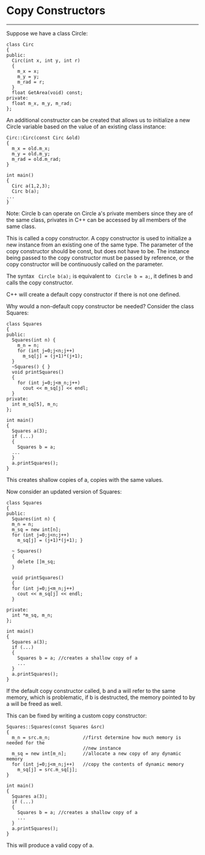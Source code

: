# Copy Constructors

---

Suppose we have a class Circle:
```
class Circ
{
public:
  Circ(int x, int y, int r)
  {
    m_x = x;
    m_y = y;
    m_rad = r;
  }
  float GetArea(void) const;
private:
  float m_x, m_y, m_rad;
};
```
An additional constructor can be created that allows us to initialize a new
Circle variable based on the value of an existing class instance:
```
Circ::Circ(const Circ &old)
{
  m_x = old.m_x;
  m_y = old.m_y;
  m_rad = old.m_rad;
}

int main()
{
  Circ a(1,2,3);
  Circ b(a);
...
}
```
Note: Circle b can operate on Circle a's private members since they are of the
same class, privates in C++ can be accessed by all members of the same class.

This is called a copy constructor. A copy constructor is used to initialize a
new instance from an existing one of the same type. The parameter of the copy
constructor should be const, but does not have to be. The instance being passed
to the copy constructor must be passed by reference, or the copy constructor
will be continuously called on the parameter.

The syntax ``` Circle b(a);``` is equivalent to ``` Circle b = a;```, it
defines b and calls the copy constructor.

C++ will create a default copy constructor if there is not one defined.

Why would a non-default copy constructor be needed? Consider the class Squares:
```
class Squares
{
public:
  Squares(int n) {
    m_n = n;
    for (int j=0;j<n;j++)
      m_sq[j] = (j+1)*(j+1);
  }
  ~Squares() { }
  void printSquares()
  {
    for (int j=0;j<m_n;j++)
      cout << m_sq[j] << endl;
  }
private:
  int m_sq[5], m_n;
};

int main()
{
  Squares a(3);
  if (...)
  {
    Squares b = a;
  ...
  }
  a.printSquares();
}
```

This creates shallow copies of a, copies with the same values.

Now consider an updated version of Squares:

```
class Squares
{
public:
  Squares(int n) {
  m_n = n;
  m_sq = new int[n];
  for (int j=0;j<n;j++)
    m_sq[j] = (j+1)*(j+1); }

  ~ Squares()
  {
    delete []m_sq;
  }

  void printSquares()
  {
  for (int j=0;j<m_n;j++)
    cout << m_sq[j] << endl;
  }

private:
  int *m_sq, m_n;
};

int main()
{
  Squares a(3);
  if (...)
  {
    Squares b = a; //creates a shallow copy of a
    ...
  }
  a.printSquares();
}
```

If the default copy constructor called, b and a will refer to the same memory,
which is problematic, if b is destructed, the memory pointed to by a will be
freed as well.

This can be fixed by writing a custom copy constructor:
```
Squares::Squares(const Squares &src)
{
  m_n = src.m_n;            //first determine how much memory is needed for the    
                            //new instance
  m_sq = new int[m_n];      //allocate a new copy of any dynamic memory
  for (int j=0;j<m_n;j++)   //copy the contents of dynamic memory
    m_sq[j] = src.m_sq[j];
}

int main()
{
  Squares a(3);
  if (...)
  {
    Squares b = a; //creates a shallow copy of a
    ...
  }
  a.printSquares();
}
```
This will produce a valid copy of a.
